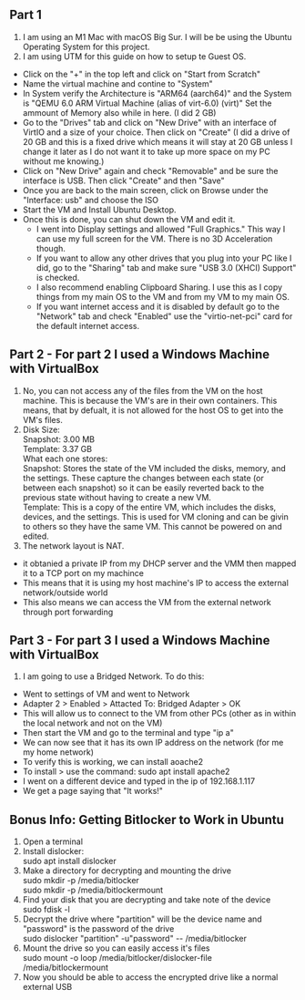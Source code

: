 ## Part 1
1) I am using an M1 Mac with macOS Big Sur. I will be be using the Ubuntu Operating System for this project.
2) I am using UTM for this guide on how to setup te Guest OS.
- Click on the "+" in the top left and click on "Start from Scratch"
- Name the virtual machine and contine to "System"
- In System verify the Architecture is "ARM64 (aarch64)" and the System is "QEMU 6.0 ARM Virtual Machine (alias of virt-6.0) (virt)"
Set the ammount of Memory also while in here. (I did 2 GB)
- Go to the "Drives" tab and click on "New Drive" with an interface of VirtIO and a size of your choice. Then click on "Create" (I did a drive of 20 GB and this is a fixed drive which means it will stay at 20 GB unless I change it later as I do not want it to take up more space on my PC without me knowing.)
- Click on "New Drive" again and check "Removable" and be sure the interface is USB. Then click "Create" and then "Save"
- Once you are back to the main screen, click on Browse under the "Interface: usb" and choose the ISO
- Start the VM and Install Ubuntu Desktop.
- Once this is done, you can shut down the VM and edit it. 
    - I went into Display settings and allowed "Full Graphics." This way I can use my full screen for the VM. There is no 3D Acceleration though.
    - If you want to allow any other drives that you plug into your PC like I did, go to the "Sharing" tab and make sure "USB 3.0 (XHCI) Support" is checked.
    - I also recommend enabling Clipboard Sharing. I use this as I copy things from my main OS to the VM and from my VM to my main OS.
    - If you want internet access and it is disabled by default go to the "Network" tab and check "Enabled" use the "virtio-net-pci" card for the default internet access.



## Part 2 - For part 2 I used a Windows Machine with VirtualBox
1) No, you can not access any of the files from the VM on the host machine. This is because the VM's are in their own containers. This means, that by defualt, it is not allowed for the host OS to get into the VM's files.
2) Disk Size: <br>
    Snapshot: 3.00 MB<br>
    Template: 3.37 GB<br>
What each one stores:<br>
    Snapshot: Stores the state of the VM included the disks, memory, and the settings. These capture the changes between each state (or between each snapshot) so it can be easily reverted back to the previous state without having to create a new VM.<br>
    Template: This is a copy of the entire VM, which includes the disks, devices, and the settings. This is used for VM cloning and can be givin to others so they have the same VM. This cannot be powered on and edited.
3) The network layout is NAT.
- it obtanied a private IP from my DHCP server and the VMM then mapped it to a TCP port on my machince
- This means that it is using my host machine's IP to access the external network/outside world
- This also means we can access the VM from the external network through port forwarding

## Part 3 - For part 3 I used a Windows Machine with VirtualBox
1) I am going to use a Bridged Network. To do this:
- Went to settings of VM and went to Network
- Adapter 2 > Enabled > Attacted To: Bridged Adapter > OK
- This will allow us to connect to the VM from other PCs (other as in within the local network and not on the VM)
- Then start the VM and go to the terminal and type "ip a"
- We can now see that it has its own IP address on the network (for me my home network)
- To verify this is working, we can install aoache2
- To install > use the command: sudo apt install apache2
- I went on a different device and typed in the ip of 192.168.1.117
- We get a page saying that "It works!"

## Bonus Info: Getting Bitlocker to Work in Ubuntu
1) Open a terminal
2) Install dislocker:<br>
sudo apt install dislocker
3) Make a directory for decrypting and mounting the drive<br>
sudo mkdir -p /media/bitlocker<br>
sudo mkdir -p /media/bitlockermount
4) Find your disk that you are decrypting and take note of the device<br>
sudo fdisk -l
5) Decrypt the drive where "partition" will be the device name and "password" is the password of the drive<br>
sudo dislocker "partition" -u"password" -- /media/bitlocker
6) Mount the drive so you can easily access it's files<br>
sudo mount -o loop /media/bitlocker/dislocker-file /media/bitlockermount
7) Now you should be able to access the encrypted drive like a normal external USB